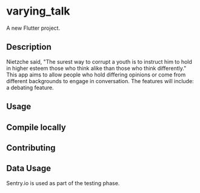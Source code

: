 # varying_talk

A new Flutter project.


## Description

Nietzche said, "The surest way to corrupt a youth is to instruct him to hold in higher esteem those who think alike than those who think differently." This app aims to allow people who hold differing opinions or come from different backgrounds to engage in conversation. The features will include: a debating feature. 

## Usage


## Compile locally


## Contributing


## Data Usage
Sentry.io is used as part of the testing phase. 
